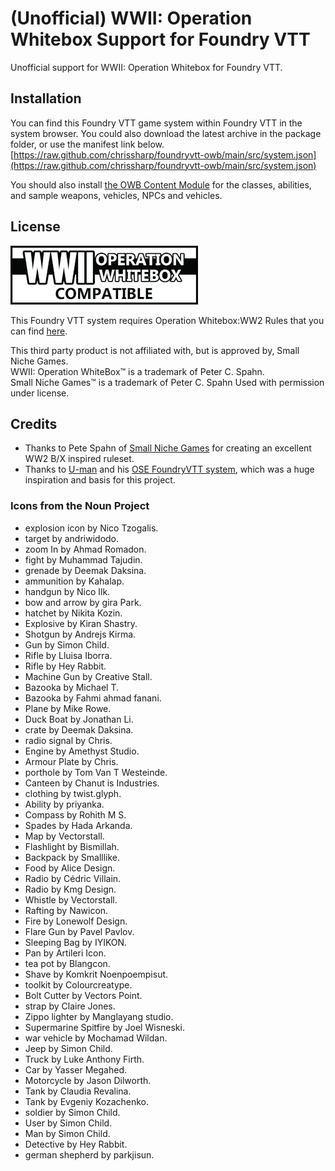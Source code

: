 # (Unofficial) WWII: Operation Whitebox Support for Foundry VTT

Unofficial support for  WWII: Operation Whitebox for Foundry VTT.

## Installation

You can find this Foundry VTT game system within Foundry VTT in the system browser. You could also download the latest archive in the package folder, or use the manifest link below.\
[https://raw.github.com/chrissharp/foundryvtt-owb/main/src/system.json](https://raw.github.com/chrissharp/foundryvtt-owb/main/src/system.json)

You should also install [the OWB Content Module](https://raw.githubusercontent.com/chrisesharp/foundryvtt-owb-content/master/src/module.json) for the classes, abilities, and sample weapons, vehicles, NPCs and vehicles.

## License

![OWBCL](src/assets/OWBCL.webp)

This Foundry VTT system requires Operation Whitebox:WW2 Rules that you can find [here](https://www.drivethrurpg.com/product/196284/OWB001-WWII-Operation-WhiteBox).

This third party product is not affiliated with, but is approved by, Small Niche Games. \
WWII: Operation WhiteBox™ is a trademark of Peter C. Spahn.\
Small Niche Games™ is a trademark of Peter C. Spahn
Used with permission under license.

## Credits

- Thanks to Pete Spahn of [Small Niche Games](https://www.facebook.com/smallnichegames/) for creating an excellent WW2 B/X inspired ruleset.
- Thanks to [U-man](https://gitlab.com/mesfoliesludiques) and his [OSE FoundryVTT system](https://gitlab.com/mesfoliesludiques/foundryvtt-ose/), which was a huge inspiration and basis for this project.

### Icons from the Noun Project

- explosion icon by Nico Tzogalis.
- target by andriwidodo.
- zoom In by Ahmad Romadon.
- fight by Muhammad Tajudin.
- grenade by Deemak Daksina.
- ammunition by Kahalap.
- handgun by Nico Ilk.
- bow and arrow by gira Park.
- hatchet by Nikita Kozin.
- Explosive by Kiran Shastry.
- Shotgun by Andrejs Kirma.
- Gun by Simon Child.
- Rifle by Lluisa Iborra.
- Rifle by Hey Rabbit.
- Machine Gun by Creative Stall.
- Bazooka by Michael T.
- Bazooka by Fahmi ahmad fanani.
- Plane by Mike Rowe.
- Duck Boat by Jonathan Li.
- crate by Deemak Daksina.
- radio signal by Chris.
- Engine by Amethyst Studio.
- Armour Plate by Chris.
- porthole by Tom Van T Westeinde.
- Canteen by Chanut is Industries.
- clothing by twist.glyph.
- Ability by priyanka.
- Compass by Rohith M S.
- Spades by Hada Arkanda.
- Map by Vectorstall.
- Flashlight by Bismillah.
- Backpack by Smalllike.
- Food by Alice Design.
- Radio by Cédric Villain.
- Radio by Kmg Design.
- Whistle by Vectorstall.
- Rafting by Nawicon.
- Fire by Lonewolf Design.
- Flare Gun by Pavel Pavlov.
- Sleeping Bag by IYIKON.
- Pan by Artileri Icon.
- tea pot by Blangcon.
- Shave by Komkrit Noenpoempisut.
- toolkit by Colourcreatype.
- Bolt Cutter by Vectors Point.
- strap by Claire Jones.
- Zippo lighter by Manglayang studio.
- Supermarine Spitfire by Joel Wisneski.
- war vehicle by Mochamad Wildan.
- Jeep by Simon Child.
- Truck by Luke Anthony Firth.
- Car by Yasser Megahed.
- Motorcycle by Jason Dilworth.
- Tank by Claudia Revalina.
- Tank by Evgeniy Kozachenko.
- soldier by Simon Child.
- User by Simon Child.
- Man by Simon Child.
- Detective by Hey Rabbit.
- german shepherd by parkjisun.
